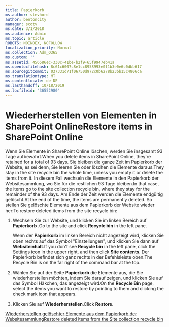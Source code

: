 ```yaml
---
title: Papierkorb
ms.author: stevhord
author: bentoncity
manager: scotv
ms.date: 3/1/2018
ms.audience: Admin
ms.topic: article
ROBOTS: NOINDEX, NOFOLLOW
localization_priority: Normal
ms.collection: Adm_O365
ms.custom: ''
ms.assetid: 456586ec-330c-41be-b2f9-65f9947eb41a
ms.openlocfilehash: 8c61c6007c8e1cc8958993e0f1b3e0e6c0dbb617
ms.sourcegitcommit: 037331d71f06750d972c0b6278b23bb15c4806ca
ms.translationtype: MT
ms.contentlocale: de-DE
ms.lasthandoff: 10/18/2019
ms.locfileid: "36552980"
---
```

# <a name="restore-items-in-sharepoint-online"></a><span data-ttu-id="54003-102">Wiederherstellen von Elementen in SharePoint Online</span><span class="sxs-lookup"><span data-stu-id="54003-102">Restore items in SharePoint Online</span></span>

<span data-ttu-id="54003-103">Wenn Sie Elemente in SharePoint Online löschen, werden Sie insgesamt 93 Tage aufbewahrt.</span><span class="sxs-lookup"><span data-stu-id="54003-103">When you delete items in SharePoint Online, they're retained for a total of 93 days.</span></span> <span data-ttu-id="54003-104">Sie bleiben die ganze Zeit im Papierkorb der Website, es sei denn, Sie leeren Sie oder löschen die Elemente daraus.</span><span class="sxs-lookup"><span data-stu-id="54003-104">They stay in the site recycle bin the whole time, unless you empty it or delete the items from it.</span></span> <span data-ttu-id="54003-105">In diesem Fall wechseln die Elemente in den Papierkorb der Websitesammlung, wo Sie für die restlichen 93 Tage bleiben.</span><span class="sxs-lookup"><span data-stu-id="54003-105">In that case, the items go to the site collection recycle bin, where they stay for the remainder of the 93 days.</span></span> <span data-ttu-id="54003-106">Am Ende der Zeit werden die Elemente endgültig gelöscht.</span><span class="sxs-lookup"><span data-stu-id="54003-106">At the end of the time, the items are permanently deleted.</span></span> <span data-ttu-id="54003-107">So stellen Sie gelöschte Elemente aus dem Papierkorb der Website wieder her:</span><span class="sxs-lookup"><span data-stu-id="54003-107">To restore deleted items from the site recycle bin:</span></span>
  
1. <span data-ttu-id="54003-108">Wechseln Sie zur Website, und klicken Sie im linken Bereich auf **Papierkorb** .</span><span class="sxs-lookup"><span data-stu-id="54003-108">Go to the site and click **Recycle bin** in the left pane.</span></span> 
    
    <span data-ttu-id="54003-109">Wenn der **Papierkorb** im linken Bereich nicht angezeigt wird, klicken Sie oben rechts auf das Symbol "Einstellungen", und klicken Sie dann auf **Websiteinhalt**.</span><span class="sxs-lookup"><span data-stu-id="54003-109">If you don't see **Recycle bin** in the left pane, click the Settings icon in the upper right, and then click **Site contents**.</span></span> <span data-ttu-id="54003-110">Der Papierkorb befindet sich ganz rechts in der Befehlsleiste oben.</span><span class="sxs-lookup"><span data-stu-id="54003-110">The Recycle Bin is on the far right of the command bar at the top.</span></span>
    
2. <span data-ttu-id="54003-111">Wählen Sie auf der Seite **Papierkorb** die Elemente aus, die Sie wiederherstellen möchten, indem Sie darauf zeigen, und klicken Sie auf das Symbol Häkchen, das angezeigt wird.</span><span class="sxs-lookup"><span data-stu-id="54003-111">On the **Recycle Bin** page, select the items you want to restore by pointing to them and clicking the check mark icon that appears.</span></span> 
    
3. <span data-ttu-id="54003-112">Klicken Sie auf **Wiederherstellen**.</span><span class="sxs-lookup"><span data-stu-id="54003-112">Click **Restore**.</span></span>
    
[<span data-ttu-id="54003-113">Wiederherstellen gelöschter Elemente aus dem Papierkorb der Websitesammlung</span><span class="sxs-lookup"><span data-stu-id="54003-113">Restore deleted items from the Site collection recycle bin</span></span>](https://go.microsoft.com/fwlink/?linkid=866439)
  

